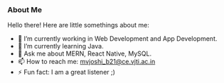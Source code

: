 ### About Me

<!--
**mrudul2/mrudul2** is a ✨ _special_ ✨ repository because its `README.md` (this file) appears on your GitHub profile.-->

Hello there! Here are little somethings about me:

- 🔭 I’m currently working in Web Development and App Development.
- 🌱 I’m currently learning Java.
- 💬 Ask me about MERN, React Native, MySQL.
- 📫 How to reach me: mvjoshi_b21@ce.vjti.ac.in
- ⚡ Fun fact: I am a great listener ;)
